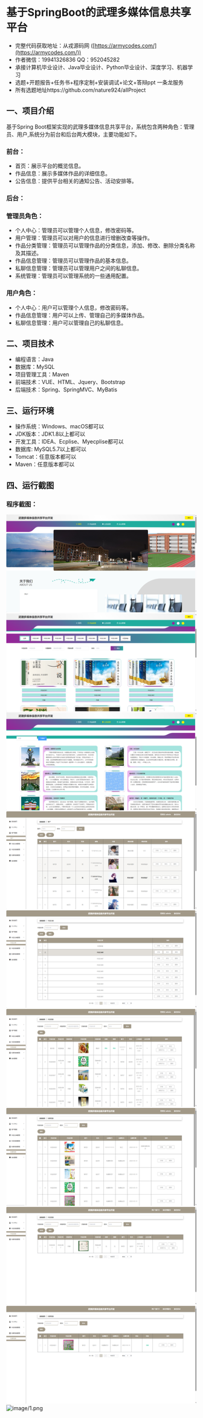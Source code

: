 基于SpringBoot的武理多媒体信息共享平台
=
- 完整代码获取地址：从戎源码网 ([https://armycodes.com/](https://armycodes.com/))
- 作者微信：19941326836  QQ：952045282 
- 承接计算机毕业设计、Java毕业设计、Python毕业设计、深度学习、机器学习
- 选题+开题报告+任务书+程序定制+安装调试+论文+答辩ppt 一条龙服务
- 所有选题地址https://github.com/nature924/allProject

一、项目介绍
---
基于Spring Boot框架实现的武理多媒体信息共享平台，系统包含两种角色：管理员、用户,系统分为前台和后台两大模块，主要功能如下。

### 前台：
- 首页：展示平台的概览信息。
- 作品信息：展示多媒体作品的详细信息。
- 公告信息：提供平台相关的通知公告、活动安排等。

### 后台：
### 管理员角色：
- 个人中心：管理员可以管理个人信息，修改密码等。
- 用户管理：管理员可以对用户的信息进行增删改查等操作。
- 作品分类管理：管理员可以管理作品的分类信息，添加、修改、删除分类名称及其描述。
- 作品信息管理：管理员可以管理作品的基本信息。
- 私聊信息管理：管理员可以管理用户之间的私聊信息。
- 系统管理：管理员可以管理系统的一些通用配置。

### 用户角色：
- 个人中心：用户可以管理个人信息，修改密码等。
- 作品信息管理：用户可以上传、管理自己的多媒体作品。
- 私聊信息管理：用户可以管理自己的私聊信息。





二、项目技术
---
- 编程语言：Java
- 数据库：MySQL
- 项目管理工具：Maven
- 前端技术：VUE、HTML、Jquery、Bootstrap
- 后端技术：Spring、SpringMVC、MyBatis

三、运行环境
---
- 操作系统：Windows、macOS都可以
- JDK版本：JDK1.8以上都可以
- 开发工具：IDEA、Ecplise、Myecplise都可以
- 数据库: MySQL5.7以上都可以
- Tomcat：任意版本都可以
- Maven：任意版本都可以

四、运行截图
---


### 程序截图：
![image/1.png](image/1.png)
![image/1.png](image/2.png)
![image/1.png](image/3.png)
![image/1.png](image/4.png)
![image/1.png](image/5.png)
![image/1.png](image/6.png)
![image/1.png](image/7.png)
![image/1.png](image/8.png)
![image/1.png](image/9.png)
![image/1.png](image/10.png)

